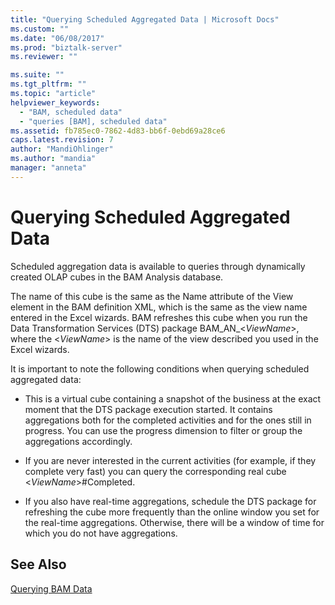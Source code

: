 ```yaml
---
title: "Querying Scheduled Aggregated Data | Microsoft Docs"
ms.custom: ""
ms.date: "06/08/2017"
ms.prod: "biztalk-server"
ms.reviewer: ""

ms.suite: ""
ms.tgt_pltfrm: ""
ms.topic: "article"
helpviewer_keywords: 
  - "BAM, scheduled data"
  - "queries [BAM], scheduled data"
ms.assetid: fb785ec0-7862-4d83-bb6f-0ebd69a28ce6
caps.latest.revision: 7
author: "MandiOhlinger"
ms.author: "mandia"
manager: "anneta"
---
```

# Querying Scheduled Aggregated Data
Scheduled aggregation data is available to queries through dynamically created OLAP cubes in the  BAM Analysis database.  
  
 The name of this cube is the same as the Name attribute of the View element in the BAM definition XML, which is the same as the view name entered in the Excel wizards. BAM refreshes this cube when you run the Data Transformation Services (DTS) package BAM_AN_\<*ViewName*>, where the \<*ViewName*> is the name of the view described you used in the Excel wizards.  
  
 It is important to note the following conditions when querying scheduled aggregated data:  
  
-   This is a virtual cube containing a snapshot of the business at the exact moment that the DTS package execution started. It contains aggregations both for the completed activities and for the ones still in progress. You can use the progress dimension to filter or group the aggregations accordingly.  
  
-   If you are never interested in the current activities (for example, if they complete very fast) you can query the corresponding real cube \<*ViewName*>#Completed.  
  
-   If you also have real-time aggregations, schedule the DTS package for refreshing the cube more frequently than the online window you set for the real-time aggregations. Otherwise, there will be a window of time for which you do not have aggregations.  
  
## See Also  
 [Querying BAM Data](../core/querying-bam-data.md)